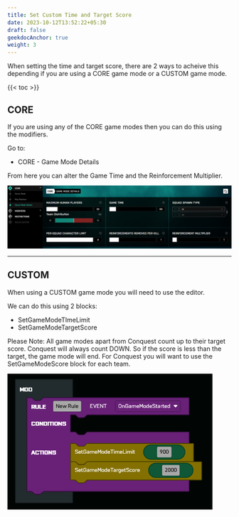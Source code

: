 ```yaml
---
title: Set Custom Time and Target Score
date: 2023-10-12T13:52:22+05:30
draft: false
geekdocAnchor: true
weight: 3
---
```


When setting the time and target score, there are 2 ways to acheive this depending if you are using a CORE game mode or a CUSTOM game mode.

{{< toc >}}

## CORE

If you are using any of the CORE game modes then you can do this using the modifiers.

Go to:

- CORE - Game Mode Details

From here you can alter the Game Time and the Reinforcement Multiplier.

![modifier](images/modifier.PNG)

---

## CUSTOM

When using a CUSTOM game mode you will need to use the editor.

We can do this using 2 blocks:

- SetGameModeTImeLimit
- SetGameModeTargetScore

Please Note:
All game modes apart from Conquest count up to their target score.
Conquest will always count DOWN. So if the score is less than the target, the game mode will end. For Conquest you will want to use the SetGameModeScore block for each team.

![test](images/score.PNG)
